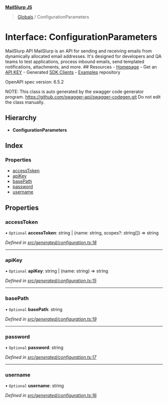**[MailSlurp JS](../README.md)**

> [Globals](../README.md) / ConfigurationParameters

# Interface: ConfigurationParameters

MailSlurp API
MailSlurp is an API for sending and receiving emails from dynamically allocated email addresses. It's designed for developers and QA teams to test applications, process inbound emails, send templated notifications, attachments, and more.  ## Resources  - [Homepage](https://www.mailslurp.com) - Get an [API KEY](https://app.mailslurp.com/sign-up/) - Generated [SDK Clients](https://www.mailslurp.com/docs/) - [Examples](https://github.com/mailslurp/examples) repository

OpenAPI spec version: 6.5.2

NOTE: This class is auto generated by the swagger code generator program.
https://github.com/swagger-api/swagger-codegen.git
Do not edit the class manually.

## Hierarchy

* **ConfigurationParameters**

## Index

### Properties

* [accessToken](configurationparameters.md#accesstoken)
* [apiKey](configurationparameters.md#apikey)
* [basePath](configurationparameters.md#basepath)
* [password](configurationparameters.md#password)
* [username](configurationparameters.md#username)

## Properties

### accessToken

• `Optional` **accessToken**: string \| (name: string, scopes?: string[]) => string

*Defined in [src/generated/configuration.ts:18](https://github.com/mailslurp/mailslurp-client/blob/e4d4355/src/generated/configuration.ts#L18)*

___

### apiKey

• `Optional` **apiKey**: string \| (name: string) => string

*Defined in [src/generated/configuration.ts:15](https://github.com/mailslurp/mailslurp-client/blob/e4d4355/src/generated/configuration.ts#L15)*

___

### basePath

• `Optional` **basePath**: string

*Defined in [src/generated/configuration.ts:19](https://github.com/mailslurp/mailslurp-client/blob/e4d4355/src/generated/configuration.ts#L19)*

___

### password

• `Optional` **password**: string

*Defined in [src/generated/configuration.ts:17](https://github.com/mailslurp/mailslurp-client/blob/e4d4355/src/generated/configuration.ts#L17)*

___

### username

• `Optional` **username**: string

*Defined in [src/generated/configuration.ts:16](https://github.com/mailslurp/mailslurp-client/blob/e4d4355/src/generated/configuration.ts#L16)*

